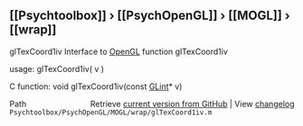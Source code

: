## [[Psychtoolbox]] &#8250; [[PsychOpenGL]] &#8250; [[MOGL]] &#8250; [[wrap]]

glTexCoord1iv  Interface to [OpenGL](OpenGL) function glTexCoord1iv  
  
usage:  glTexCoord1iv( v )  
  
C function:  void glTexCoord1iv(const [GLint](GLint)\* v)  




<div class="code_header" style="text-align:right;">
  <span style="float:left;">Path&nbsp;&nbsp;</span> <span class="counter">Retrieve <a href=
  "https://raw.github.com/Psychtoolbox-3/Psychtoolbox-3/beta/Psychtoolbox/PsychOpenGL/MOGL/wrap/glTexCoord1iv.m">current version from GitHub</a> | View <a href=
  "https://github.com/Psychtoolbox-3/Psychtoolbox-3/commits/beta/Psychtoolbox/PsychOpenGL/MOGL/wrap/glTexCoord1iv.m">changelog</a></span>
</div>
<div class="code">
  <code>Psychtoolbox/PsychOpenGL/MOGL/wrap/glTexCoord1iv.m</code>
</div>

